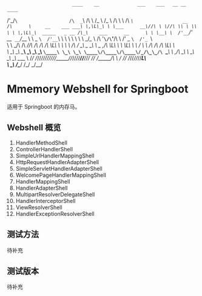                             ____    __              ___    ___   __ __    ____                                           
 /'\_/`\                   /\  _`\ /\ \            /\_ \  /\_ \ /\ \\ \  /\  _`\                  __                     
/\      \     __    ___ ___\ \,\L\_\ \ \___      __\//\ \ \//\ \\ \ \\ \ \ \,\L\_\  _____   _ __ /\_\    ___      __     
\ \ \__\ \  /'__`\/' __` __`\/_\__ \\ \  _ `\  /'__`\\ \ \  \ \ \\ \ \\ \_\/_\__ \ /\ '__`\/\`'__\/\ \ /' _ `\  /'_ `\   
 \ \ \_/\ \/\  __//\ \/\ \/\ \/\ \L\ \ \ \ \ \/\  __/ \_\ \_ \_\ \\ \__ ,__\/\ \L\ \ \ \L\ \ \ \/ \ \ \/\ \/\ \/\ \L\ \  
  \ \_\\ \_\ \____\ \_\ \_\ \_\ `\____\ \_\ \_\ \____\/\____\/\____\/_/\_\_/\ `\____\ \ ,__/\ \_\  \ \_\ \_\ \_\ \____ \ 
   \/_/ \/_/\/____/\/_/\/_/\/_/\/_____/\/_/\/_/\/____/\/____/\/____/  \/_/   \/_____/\ \ \/  \/_/   \/_/\/_/\/_/\/___L\ \
                                                                                      \ \_\                       /\____/
                                                                                       \/_/                       \_/__/ 

# Mmemory Webshell for Springboot
适用于 Springboot 的内存马。

## Webshell 概览
1. HandlerMethodShell
2. ControllerHandlerShell
3. SimpleUrlHandlerMappingShell
4. HttpRequestHandlerAdapterShell
5. SimpleServletHandlerAdapterShell
6. WelcomePageHandlerMappingShell
7. HandlerMappingShell
8. HandlerAdapterShell
9. MultipartResolverDelegateShell
10. HandlerInterceptorShell
11. ViewResolverShell
12. HandlerExceptionResolverShell

## 测试方法
待补充

## 测试版本
待补充